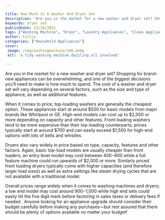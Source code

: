 ```yaml
---

title: How Much Is A Washer And Dryer Set
description: "Are you in the market for a new washer and dryer set? Shopping for brand-new appliances can be overwhelming, and one of the bigges...you wont regret reading on"
keywords: dryer set
publishDate: 12/26/2021
tags: ["Washing Machine", "Dryer", "Laundry Appliances", "Clean Appliance", "Appliance Installation"]
author: Curtis
categories: ["Household Appliances"]
cover: 
 image: /img/washingmachine/198.webp
 alt: 'a tidy washing machine dazzling all involved'

---
```


Are you in the market for a new washer and dryer set? Shopping for brand-new appliances can be overwhelming, and one of the biggest decisions you’ll need to make is how much to spend. The cost of a washer and dryer set will vary depending on several factors, such as the size and type of appliance, as well as additional features.

When it comes to price, top-loading washers are generally the cheapest option. These appliances start at around $500 for basic models from major brands like Whirlpool or GE. High-end models can cost up to $2,000 or more depending on capacity and other features. Front-loading washers tend to be more expensive than their top-loading counterparts; prices typically start at around $700 and can easily exceed $1,500 for high-end options with lots of bells and whistles.

Dryers also vary widely in price based on type, capacity, features and other factors. Again, basic top-load models are usually cheaper than front loaders; an entry level model may cost between $400-$600 while a full feature machine could run upwards of $2,000 or more. Similarly priced front loading dryers typically come with higher capacities (and therefore larger load sizes) as well as extra settings like steam drying cycles that are not available with a traditional model. 

Overall prices range widely when it comes to washing machines and dryers; a low end model may cost around $900-$1,000 while high end sets could easily hit the five digit mark before factoring in sales taxes or delivery fees if needed . Anyone looking for an appliance upgrade should consider their budget carefully before making any purchases—but rest assured that there should be plenty of options available no matter your budget!
